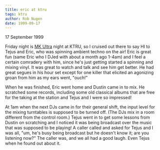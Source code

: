 ```yaml
---
title: eric at ktru
tags: ktru
author: Rob Nugen
date: 1999-09-17
---
```



<p class=date>17 September 1999</p>

<p>Friday night is <a href="http://mkultra.txraves.org">MK Ultra</a> night at KTRU, so I cruised out there to say HI to Tejus and Eric, who was spinning ambient techno on the air!  Eric is great fun (same Eric who I DJed with about a month ago 1-4am) and I feel a certain comradery with him, since he's just getting started a spinning and mixing vinyl. It was great to watch and talk and see him get better.  He had great segues in his hour set except for one killer that elicited an agonizing groan from him as my ears went, "ouch!"

<p>When he was finished, Eric went home and Dustin came in to mix.  He scratched some records, including some old classical albums that are free for the taking at the station and Tejus and I were so impressed!

<p>At 1am when the next DJs came in for their general shift, the input level for the mixing turntables is supposed to be turned off. (The DJs mix in a room different from the control room.) Tejus went in to get some lessons from Dustin on scratching and I noticed it was being broadcast over the music that was supposed to be playing! A caller called and asked for Tejus and I was all, "um, he's busy being broadcast but he doesn't know it; are you listening now?"  The caller was, and we all had a good laugh. Even Tejus when he found out about it.
